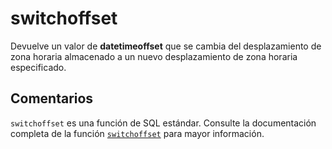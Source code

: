 ﻿---
SidebarGroup: "Funciones de fecha"
Autogenerated: true
---

# switchoffset

Devuelve un valor de **datetimeoffset** que se cambia del desplazamiento de zona horaria almacenado a un nuevo desplazamiento de zona horaria especificado.

## Comentarios 

`switchoffset` es una función de SQL estándar. Consulte la documentación completa de la función [`switchoffset`](https://learn.microsoft.com/es-es/sql/t-sql/functions/switchoffset-transact-sql) para mayor información.
